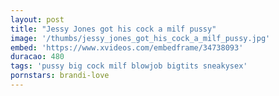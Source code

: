 ```yaml
---
layout: post
title: "Jessy Jones got his cock a milf pussy"
image: '/thumbs/jessy_jones_got_his_cock_a_milf_pussy.jpg'
embed: 'https://www.xvideos.com/embedframe/34738093'
duracao: 480
tags: 'pussy big cock milf blowjob bigtits sneakysex'
pornstars: brandi-love
---
```

